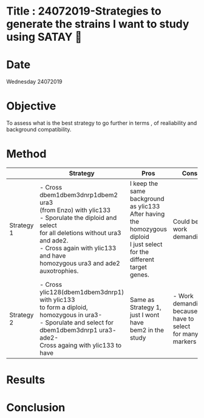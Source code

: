 # Title : 24072019-Strategies to generate the strains I want to study using SATAY :page_with_curl:

# Date
Wednesday 24072019

# Objective
To assess what is the best strategy to go further in terms , of realiability and background compatibility.

# Method

|   | Strategy  | Pros  | Cons  |
|---|---|---|---|
| Strategy 1  | - Cross dbem1dbem3dnrp1dbem2 ura3 <br> (from Enzo) with ylic133 <br> - Sporulate the diploid and select <br> for all deletions  without ura3 and ade2. <br> - Cross again with ylic133 and have <br> homozygous ura3 and ade2 auxotrophies.  | I keep the same background as ylic133 <br> After having the homozygous diploid <br> I just select for the different <br> target genes.   |  Could be work demanding |
| Strategy 2   | - Cross ylic128(dbem1dbem3dnrp1) with ylic133 <br> to form a diploid, homozygous in ura3- <br> - Sporulate and select for <br> dbem1dbem3dnrp1 ura3- ade2- <br> Cross againg with ylic133 to have <br>| Same as Strategy 1, just I wont have <br> bem2 in the study | - Work demanding, <br> because I have to select <br> for many markers

# Results


# Conclusion
